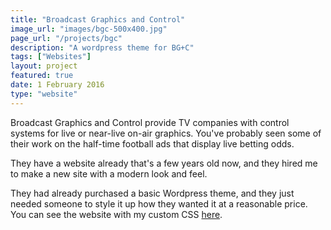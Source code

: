 ```yaml
---
title: "Broadcast Graphics and Control"
image_url: "images/bgc-500x400.jpg"
page_url: "/projects/bgc"
description: "A wordpress theme for BG+C"
tags: ["Websites"]
layout: project
featured: true
date: 1 February 2016
type: "website"
---
```


Broadcast Graphics and Control provide TV companies with control systems for live or near-live on-air graphics. You've probably seen some of their work on the half-time football ads that display live betting odds. 

They have a website already that's a few years old now, and they hired me to make a new site with a modern look and feel. 

They had already purchased a basic Wordpress theme, and they just needed someone to style it up how they wanted it at a reasonable price. You can see the website with my custom CSS [here](http://staging.andy-davies.me/BGC/).